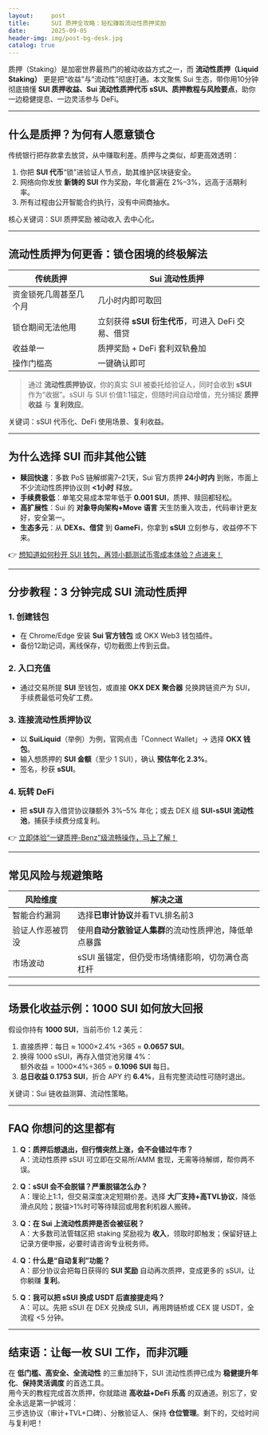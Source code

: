 ```yaml
---
layout:     post
title:      SUI 质押全攻略：轻松赚取流动性质押奖励
date:       2025-09-05
header-img: img/post-bg-desk.jpg
catalog: true
---
```


质押（Staking）是加密世界最热门的被动收益方式之一，而 **流动性质押（Liquid Staking）** 更是把“收益”与“流动性”彻底打通。本文聚焦 Sui 生态，带你用10分钟彻底搞懂 **SUI 质押收益、Sui 流动性质押代币 sSUI、质押教程与风险要点**，助你一边稳健提息、一边灵活参与 DeFi。

---

## 什么是质押？为何有人愿意锁仓

传统银行把存款拿去放贷，从中赚取利差。质押与之类似，却更高效透明：  
1. 你把 **SUI 代币**“锁”进验证人节点，助其维护区块链安全。  
2. 网络向你发放 **新铸的 SUI** 作为奖励，年化普遍在 2%–3%，远高于活期利率。  
3. 所有过程由公开智能合约执行，没有中间商抽水。

核心关键词：SUI 质押奖励 被动收入 去中心化。

---

## 流动性质押为何更香：锁仓困境的终极解法

| 传统质押 | Sui 流动性质押
|---|---
| 资金锁死几周甚至几个月 | 几小时内即可取回
| 锁仓期间无法他用 | 立刻获得 **sSUI 衍生代币**，可进入 DeFi 交易、借贷
| 收益单一 | 质押奖励 + DeFi 套利双轨叠加
| 操作门槛高 | 一键确认即可

> 通过 **流动性质押协议**，你的真实 SUI 被委托给验证人，同时会收到 **sSUI** 作为“收据”。sSUI 与 SUI 价值1:1锚定，但随时间自动增值，充分捕捉 **质押收益** 与 **复利效应**。

关键词：sSUI 代币化、DeFi 使用场景、复利收益。

---

## 为什么选择 SUI 而非其他公链

- **赎回快速**：多数 PoS 链解绑需7–21天，Sui 官方质押 **24小时内** 到账，市面上不少流动性质押协议则 **<1小时** 释放。  
- **手续费极低**：单笔交易成本常年低于 **0.001 SUI**，质押、赎回都轻松。  
- **高扩展性**：Sui 的 **对象导向架构+Move 语言** 天生防重入攻击，代码审计更友好，安全第一。  
- **生态多元**：从 **DEXs、借贷** 到 **GameFi**，你拿到 **sSUI** 立刻参与，收益停不下来。

👉 [想知道如何秒开 SUI 钱包，再领小额测试币零成本体验？点进来！](https://okxdog.com/)

---

## 分步教程：3 分钟完成 SUI 流动性质押

### 1. 创建钱包
- 在 Chrome/Edge 安装 **Sui 官方钱包** 或 OKX Web3 钱包插件。  
- 备份12助记词，离线保存，切勿截图上传到云盘。

### 2. 入口充值
- 通过交易所提 **SUI** 至钱包，或直接 **OKX DEX 聚合器** 兑换跨链资产为 SUI，手续费最低可免矿工费。

### 3. 连接流动性质押协议
- 以 **SuiLiquid**（举例）为例，官网点击「Connect Wallet」→ 选择 **OKX 钱包**。  
- 输入想质押的 **SUI 金额**（至少 1 SUI），确认 **预估年化 2.3%**。  
- 签名，秒获 **sSUI**。

### 4. 玩转 DeFi
- 把 **sSUI** 存入借贷协议赚额外 3%–5% 年化；或去 DEX 组 **SUI-sSUI 流动性池**，捕获手续费分成复利。
  
👉 [立即体验“一键质押-Benz”级流畅操作，马上了解！](https://okxdog.com/)

---

## 常见风险与规避策略

| 风险维度 | 解决之道
|---|---
| 智能合约漏洞 | 选择**已审计协议**并看TVL排名前3
| 验证人作恶被罚没 | 使用**自动分散验证人集群**的流动性质押池，降低单点暴露
| 市场波动 | sSUI 虽锚定，但仍受市场情绪影响，切勿满仓高杠杆

---

## 场景化收益示例：1000 SUI 如何放大回报

假设你持有 **1000 SUI**，当前币价 1.2 美元：

1. 直接质押：每日 ≈ 1000×2.4% ÷365 = **0.0657 SUI**。  
2. 换得 1000 sSUI，再存入借贷池另赚 4%：  
   额外收益 = 1000×4%÷365 = **0.1096 SUI** 每日。  
3. **总日收益 0.1753 SUI**，折合 APY 约 **6.4%**，且有完整流动性可随时退出。  

关键词：Sui 链收益测算、流动性策略。

---

## FAQ 你想问的这里都有

1. **Q：质押后想退出，但行情突然上涨，会不会错过牛市？**  
   A：流动性质押 sSUI 可立即在交易所/AMM 套现，无需等待解绑，帮你两不误。

2. **Q：sSUI 会不会脱锚？严重脱锚怎么办？**  
   A：理论上1:1，但交易深度决定短期价差。选择 **大厂支持+高TVL协议**，降低滑点风险；脱锚>1%时可等待赎回或用套利机器人搬砖。

3. **Q：在 Sui 上流动性质押是否会被征税？**  
   A：大多数司法管辖区把 staking 奖励视为 **收入**，领取时即触发；保留好链上记录方便申报，必要时请咨询专业税务师。

4. **Q：什么是“自动复利”功能？**  
   A：部分协议会把每日获得的 **SUI 奖励** 自动再次质押，变成更多的 sSUI，让你躺赚 **复利**。

5. **Q：我可以把 sSUI 换成 USDT 后直接提走吗？**  
   A：可以。先把 sSUI 在 DEX 兑换成 SUI，再用跨链桥或 CEX 提 USDT，全流程 <5 分钟。

---

## 结束语：让每一枚 SUI 工作，而非沉睡

在 **低门槛、高安全、全流动性** 的三重加持下，SUI 流动性质押已成为 **稳健提升年化**、**保持灵活调度** 的首选工具。  
用今天的教程完成首次质押，你就踏进 **高收益+DeFi 乐高** 的双通道。别忘了，安全永远是第一护城河：  
三步选协议（审计+TVL+口碑）、分散验证人、保持 **仓位管理**。剩下的，交给时间与复利吧！